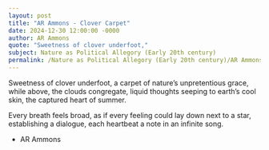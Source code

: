 ```yaml
---
layout: post
title: "AR Ammons - Clover Carpet"
date: 2024-12-30 12:00:00 -0000
author: AR Ammons
quote: "Sweetness of clover underfoot,"
subject: Nature as Political Allegory (Early 20th century)
permalink: /Nature as Political Allegory (Early 20th century)/AR Ammons/AR Ammons - Clover Carpet
---
```


Sweetness of clover underfoot,
a carpet of nature’s unpretentious grace,
while above, the clouds congregate,
liquid thoughts seeping to earth’s cool skin,
the captured heart of summer.

Every breath feels broad, as if
every feeling could lay down next to a star,
establishing a dialogue,
each heartbeat a note in an infinite song.


- AR Ammons
